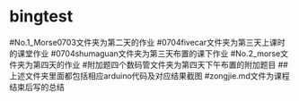 # bingtest
#No.1_Morse0703文件夹为第二天的作业
#0704fivecar文件夹为第三天上课时的课堂作业
#0704shumaguan文件夹为第三天布置的课下作业
#No.2_morse文件夹为第四天的作业
#附加题四个数码管文件夹为第四天下午布置的附加题目
##上述文件夹里面都包括相应arduino代码及对应结果截图
#zongjie.md文件为课程结束后写的总结
